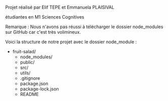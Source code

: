 Projet réalisé par Elif TEPE et Emmanuela PLAISIVAL

étudiantes en M1 Sciences Cognitives


Remarque : Nous n'avons pas réussi à télécharger le dossier node_modules sur GitHub car c'est très volimineux. 

Voici la structure de notre projet avec le dossier node_module :
- fruit-salad/
  - node_modules/
  - public/
  - src/
  - utils/
  - .gitignore
  - package.json
  - package-lock.json
  - README

